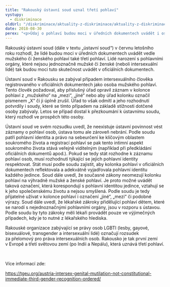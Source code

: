 ```yaml
---
title: "Rakouský ústavní soud uznal třetí pohlaví"
vystupy:
  - diskriminace
oldUrl: "/diskriminace/aktuality-z-diskriminace/aktuality-z-diskriminace-2018/rakousky-ustavni-soud-uznal-treti-pohlavi/"
date: 2018-08-30
perex: "<p>Údaj o pohlaví budou moci v úředních dokumentech uvádět i osoby, jejichž pohlaví není jednoznačně mužské či ženské.</p>"
---
```


<!-- imported from the old website -->

<p>Rakouský ústavní soud (dále v textu „ústavní soud“) v červnu letošního roku rozhodl, že lidé budou moci v úředních dokumentech uvádět vedle mužského či ženského pohlaví také třetí pohlaví. Lidé narození s pohlavními orgány, které nejsou jednoznačně mužské či ženské (neboli intersexuální lidé) tak budou moci tuto skutečnost uvádět v oficiálních dokumentech.</p> <p>Ústavní soud v Rakousku se zabýval případem intersexuálního člověka registrovaného v oficiálních dokumentech jako osoba mužského pohlaví. Tento člověk požadoval, aby příslušný úřad opravil záznam v kolonce pohlaví z „mužského“ na „mezi“, „jiné“ nebo aby úřad kolonku označil písmenem „X“ či ji úplně zrušil. Úřad to však odmítl a jeho rozhodnutí potvrdily i soudy, které se tímto případem na základě stížnosti dotčené osoby zabývaly. Letos se případ dostal k přezkoumání k ústavnímu soudu, který rozhodl ve prospěch této osoby. </p> <p>Ústavní soud ve svém rozsudku uvedl, že neexistuje ústavní povinnost vést záznamy o pohlaví osob, ústava tomu ale zároveň nebrání. Podle soudu patří pohlavní identita a právo na sebeurčení ke klíčovým oblastem soukromého života a registrací pohlaví se pak tento intimní aspekt soukromého života stává veřejně viditelným (například při předkládání oficiálních dokumentů apod.). Pokud se tedy stát rozhodne k záznamu pohlaví osob, musí rozhodnutí týkající se jejich pohlavní identity respektovat. Stát musí podle soudu zajistit, aby kolonka pohlaví v oficiálních dokumentech reflektovala a adekvátně vyjadřovala pohlavní identitu každého jedince. Soud dále uvedl, že současné zákony neomezují kolonku pohlaví na výhradně mužské a ženské pohlaví. Je proto možné uvádět taková označení, která korespondují s pohlavní identitou jedince, vztahují se k jeho společenskému životu a nejsou smyšlená. Podle soudu je tedy přijatelné užívat v kolonce pohlaví i označení „jiné“, „mezi“ či podobné výrazy. Soud dále uvedl, že lékařské zákroky přidělující pohlaví dětem, které se narodí s nejednoznačnými pohlavními orgány, jsou v rozporu s ústavou. Podle soudu by tyto zákroky měli lékaři provádět pouze ve výjimečných případech, kdy je to nutné z lékařského hlediska. </p> <p>Rakouské organizace zabývající se právy osob LGBTI (lesby, gayové, bisexuálové, transgender a intersexuální lidé) označují rozsudek za přelomový pro práva intersexuálních osob. Rakousko je tak první zemí v Evropě a třetí světovou zemí (po Indii a Nepálu), která uznává třetí pohlaví.</p> <p> </p> <p>Více informací zde:</p> <p><a href="https://tgeu.org/austria-intersex-genital-mutilation-not-constitutional-immediate-third-gender-recognition-ordered/" target="_blank">https://tgeu.org/austria-intersex-genital-mutilation-not-constitutional-immediate-third-gender-recognition-ordered/</a></p>
